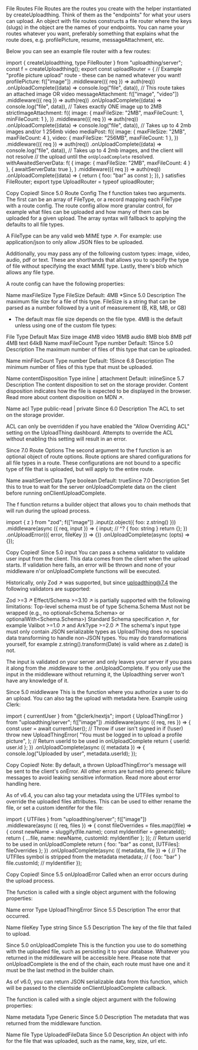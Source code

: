 File Routes
File Routes are the routes you create with the helper instantiated by createUploadthing. Think of them as the "endpoints" for what your users can upload. An object with file routes constructs a file router where the keys (slugs) in the object are the names of your endpoints. You can name your routes whatever you want, preferably something that explains what the route does, e.g. profilePicture, resume, messageAttachment, etc.

Below you can see an example file router with a few routes:

import { createUploadthing, type FileRouter } from "uploadthing/server";
const f = createUploadthing();
export const uploadRouter = {
  // Example "profile picture upload" route - these can be named whatever you want!
  profilePicture: f(["image"])
    .middleware(({ req }) => auth(req))
    .onUploadComplete((data) => console.log("file", data)),
  // This route takes an attached image OR video
  messageAttachment: f(["image", "video"])
    .middleware(({ req }) => auth(req))
    .onUploadComplete((data) => console.log("file", data)),
  // Takes exactly ONE image up to 2MB
  strictImageAttachment: f({
    image: { maxFileSize: "2MB", maxFileCount: 1, minFileCount: 1 },
  })
    .middleware(({ req }) => auth(req))
    .onUploadComplete((data) => console.log("file", data)),
  // Takes up to 4 2mb images and/or 1 256mb video
  mediaPost: f({
    image: { maxFileSize: "2MB", maxFileCount: 4 },
    video: { maxFileSize: "256MB", maxFileCount: 1 },
  })
    .middleware(({ req }) => auth(req))
    .onUploadComplete((data) => console.log("file", data)),
  // Takes up to 4 2mb images, and the client will not resolve
  // the upload until the `onUploadComplete` resolved.
  withAwaitedServerData: f(
    { image: { maxFileSize: "2MB", maxFileCount: 4 } },
    { awaitServerData: true },
  )
    .middleware(({ req }) => auth(req))
    .onUploadComplete((data) => {
      return { foo: "bar" as const };
    }),
} satisfies FileRouter;
export type UploadRouter = typeof uploadRouter;

Copy
Copied!
Since 5.0
Route Config
The f function takes two arguments. The first can be an array of FileType, or a record mapping each FileType with a route config. The route config allow more granular control, for example what files can be uploaded and how many of them can be uploaded for a given upload. The array syntax will fallback to applying the defaults to all file types.

A FileType can be any valid web MIME type ↗. For example: use application/json to only allow JSON files to be uploaded.

Additionally, you may pass any of the following custom types: image, video, audio, pdf or text. These are shorthands that allows you to specify the type of file without specifying the exact MIME type. Lastly, there's blob which allows any file type.

A route config can have the following properties:

Name
maxFileSize
Type
FileSize
Default: 4MB *Since 5.0
Description
The maximum file size for a file of this type. FileSize is a string that can be parsed as a number followed by a unit of measurement (B, KB, MB, or GB)

* The default max file size depends on the file type. 4MB is the default unless using one of the custom file types:

File Type	Default Max Size
image	4MB
video	16MB
audio	8MB
blob	8MB
pdf	4MB
text	64kB
Name
maxFileCount
Type
number
Default: 1Since 5.0
Description
The maximum number of files of this type that can be uploaded.

Name
minFileCount
Type
number
Default: 1Since 6.8
Description
The minimum number of files of this type that must be uploaded.

Name
contentDisposition
Type
inline | attachment
Default: inlineSince 5.7
Description
The content disposition to set on the storage provider. Content disposition indicates how the file is expected to be displayed in the browser. Read more about content disposition on MDN ↗.

Name
acl
Type
public-read | private
Since 6.0
Description
The ACL to set on the storage provider.

ACL can only be overridden if you have enabled the "Allow Overriding ACL" setting on the UploadThing dashboard. Attempts to override the ACL without enabling this setting will result in an error.

Since 7.0
Route Options
The second argument to the f function is an optional object of route options. Route options are shared configurations for all file types in a route. These configurations are not bound to a specific type of file that is uploaded, but will apply to the entire route.

Name
awaitServerData
Type
boolean
Default: trueSince 7.0
Description
Set this to true to wait for the server onUploadComplete data on the client before running onClientUploadComplete.

The f function returns a builder object that allows you to chain methods that will run during the upload process.

import { z } from "zod";
f(["image"])
  .input(z.object({ foo: z.string() }))
  .middleware(async ({ req, input }) => {
    input;
    // ^? { foo: string }
    return {};
  })
  .onUploadError(({ error, fileKey }) => {})
  .onUploadComplete(async (opts) => {});

Copy
Copied!
Since 5.0
input
You can pass a schema validator to validate user input from the client. This data comes from the client when the upload starts. If validation here fails, an error will be thrown and none of your middleware n'or onUploadComplete functions will be executed.

Historically, only Zod ↗ was supported, but since uploadthing@7.4 the following validators are supported:

Zod >=3 ↗
Effect/Schema >=3.10 ↗ is partially supported with the following limitations:
Top-level schema must be of type Schema.Schema
Must not be wrapped (e.g., no optional<Schema.Schema> or optionalWith<Schema.Schema>)
Standard Schema specification ↗, for example Valibot >=1.0 ↗ and ArkType >=2.0 ↗
The schema's input type must only contain JSON serializable types as UploadThing does no special data transforming to handle non-JSON types. You may do transformations yourself, for example z.string().transform(Date) is valid where as z.date() is not.

The input is validated on your server and only leaves your server if you pass it along from the .middleware to the .onUploadComplete. If you only use the input in the middleware without returning it, the Uploadthing server won't have any knowledge of it.

Since 5.0
middleware
This is the function where you authorize a user to do an upload. You can also tag the upload with metadata here. Example using Clerk:

import { currentUser } from "@clerk/nextjs";
import { UploadThingError } from "uploadthing/server";
f(["image"])
  .middleware(async ({ req, res }) => {
    const user = await currentUser();
    // Throw if user isn't signed in
    if (!user)
      throw new UploadThingError(
        "You must be logged in to upload a profile picture",
      );
    // Return userId to be used in onUploadComplete
    return { userId: user.id };
  })
  .onUploadComplete(async ({ metadata }) => {
    console.log("Uploaded by user", metadata.userId);
  });

Copy
Copied!
Note: By default, a thrown UploadThingError's message will be sent to the client's onError. All other errors are turned into generic failure messages to avoid leaking sensitive information. Read more about error handling here.

As of v6.4, you can also tag your metadata using the UTFiles symbol to override the uploaded files attributes. This can be used to either rename the file, or set a custom identifer for the file:

import { UTFiles } from "uploadthing/server";
f(["image"])
  .middleware(async ({ req, files }) => {
    const fileOverrides = files.map((file) => {
      const newName = sluggify(file.name);
      const myIdentifier = generateId();
      return { ...file, name: newName, customId: myIdentifier };
    });
    // Return userId to be used in onUploadComplete
    return { foo: "bar" as const, [UTFiles]: fileOverrides };
  })
  .onUploadComplete(async ({ metadata, file }) => {
    // The UTFIles symbol is stripped from the metadata
    metadata; // { foo: "bar" }
    file.customId; // myIdentifier
  });

Copy
Copied!
Since 5.5
onUploadError
Called when an error occurs during the upload process.

The function is called with a single object argument with the following properties:

Name
error
Type
UploadThingError
Since 5.5
Description
The error that occurred.

Name
fileKey
Type
string
Since 5.5
Description
The key of the file that failed to upload.

Since 5.0
onUploadComplete
This is the function you use to do something with the uploaded file, such as persisting it to your database. Whatever you returned in the middleware will be accessible here. Please note that onUploadComplete is the end of the chain, each route must have one and it must be the last method in the builder chain.

As of v6.0, you can return JSON serializable data from this function, which will be passed to the clientside onClientUploadComplete callback.

The function is called with a single object argument with the following properties:

Name
metadata
Type
Generic
Since 5.0
Description
The metadata that was returned from the middleware function.

Name
file
Type
UploadedFileData
Since 5.0
Description
An object with info for the file that was uploaded, such as the name, key, size, url etc.